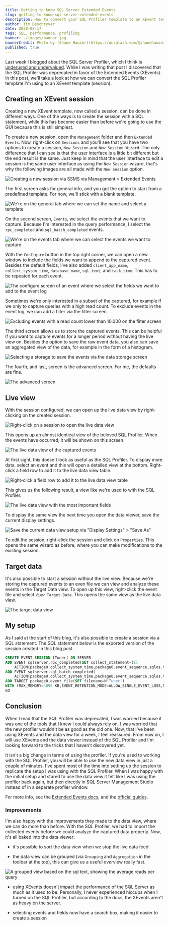```yaml
---
title: Getting to know SQL Server Extended Events
slug: getting-to-know-sql-server-extended-events
description: How to convert your SQL Profiler template to an XEvent template.
author: Tim Deschryver
date: 2020-08-17
tags: SQL, performance, profiling
banner: ./images/banner.jpg
bannerCredit: Photo by [Shane Hauser](https://unsplash.com/@shanehauser) on [Unsplash](https://unsplash.com)
published: true
---
```


Last week I blogged about the SQL Server Profiler, which I think is [underused and undervalued](/blog/sql-server-profiler-underused-and-undervalued). While I was writing that post I discovered that the SQL Profiler was deprecated in favor of the Extended Events (XEvents). In this post, we'll take a look at how we can convert the SQL Profiler template I'm using to an XEvent template (session).

## Creating an XEvent session

Creating a new XEvent template, now called a session, can be done in different ways. One of the ways is to create the session with a SQL statement, while this has become easier than before we're going to use the GUI because this is still simplest.

To create a new session, open the `Management` folder and then `Extended Events`.
Now, right-click on `Sessions` and you'll see that you have two options to create a session, `New Session` and `New Session Wizard`.
The only difference that I can see is that the user interface is a little bit different but the end result is the same.
Just keep in mind that the user interface to edit a session is the same user interface as using the `New Session` wizard, that's why the following images are all made with the `New Session` option.

![Creating a new session via SSMS via Management > Extended Events](./images/new-session.png)

The first screen asks for general info, and you got the option to start from a predefined template.
For now, we'll stick with a blank template.

![We're on the general tab where we can set the name and select a template](./images/new-session-general.png)

On the second screen, `Events`, we select the events that we want to capture.
Because I'm interested in the query performance, I select the `rpc_completed` and `sql_batch_completed` events.

![We're on the events tab where we can select the events we want to capture](./images/new-session-events.png)

With the `Configure` button in the top right corner, we can open a new window to include the fields we want to append to the captured event.
Besides the default fields, I've also added `client_app_name`, `collect_system_time`, `database_name`, `sql_text`, and `task_time`. This has to be repeated for each event.

![The configure screen of an event where we select the fields we want to add to the event log](./images/new-session-configure-events.png)

Sometimes we're only interested in a subset of the captured, for example if we only to capture queries with a high read count.
To exclude events in the event log, we can add a filter via the filter screen.

![Excluding events with a read count lower than 10.000 on the filter screen](./images/new-session-filter-fields.png)

The third screen allows us to store the captured events.
This can be helpful if you want to capture events for a longer period without having the live view on.
Besides the option to save the raw event data, you also can save an aggregated view of the data, for example in the form of a histogram.

![Selecting a storage to save the events via the data storage screen](./images/new-session-data-storage.png)

The fourth, and last, screen is the advanced screen.
For me, the defaults are fine.

![The advanced screen](./images/new-session-advanced.png)

## Live view

With the session configured, we can open up the live data view by right-clicking on the created session.

![Right-click on a session to open the live data view](./images/watch-live-data.png)

This opens up an almost identical view of the beloved SQL Profiler.
When the events have occurred, it will be shown on this screen.

![The live data view of the captured events](./images/live-view.png)

At first sight, this doesn't look as useful as the SQL Profiler.
To display more data, select an event and this will open a detailed view at the bottom.
Right-click a field row to add it to the live data view table.

![Right-click a field row to add it to the live data view table](./images/watch-live-data-add-field.png)

This gives us the following result, a view like we're used to with the SQL Profiler.

![The live data view with the most important fields](./images/watch-live-data-fields.png)

To display the same view the next time you open the data viewer, save the current display settings.

![Save the current data view setup via "Display Settings" > "Save As"](./images/watch-live-data-save-display-settings.png)

To edit the session, right-click the session and click on `Properties`.
This opens the same wizard as before, where you can make modifications to the existing session.

## Target data

It's also possible to start a session without the live view.
Because we're storing the captured events to an even file we can view and analyze these events in the Target Data view.
To open up this view, right-click the event file and select `View Target Data`.
This opens the same view as the live data view.

![The target data view](./images/view-target-data.png)

## My setup

As I said at the start of this blog, it's also possible to create a session via a SQL statement.
The SQL statement below is the exported version of the session created in this blog post.

```sql
CREATE EVENT SESSION [Tuner] ON SERVER
ADD EVENT sqlserver.rpc_completed(SET collect_statement=(1)
    ACTION(package0.collect_system_time,package0.event_sequence,sqlos.task_time,sqlserver.client_app_name,sqlserver.client_hostname,sqlserver.database_id,sqlserver.database_name,sqlserver.plan_handle,sqlserver.session_id,sqlserver.sql_text,sqlserver.transaction_id)),
ADD EVENT sqlserver.sql_batch_completed(
    ACTION(package0.collect_system_time,package0.event_sequence,sqlos.task_time,sqlserver.client_app_name,sqlserver.client_hostname,sqlserver.database_id,sqlserver.database_name,sqlserver.plan_handle,sqlserver.session_id,sqlserver.sql_text,sqlserver.transaction_id))
ADD TARGET package0.event_file(SET filename=N'Tuner')
WITH (MAX_MEMORY=4096 KB,EVENT_RETENTION_MODE=ALLOW_SINGLE_EVENT_LOSS,MAX_DISPATCH_LATENCY=30 SECONDS,MAX_EVENT_SIZE=0 KB,MEMORY_PARTITION_MODE=NONE,TRACK_CAUSALITY=ON,STARTUP_STATE=OFF)
GO
```

## Conclusion

When I read that the SQL Profiler was deprecated, I was worried because it was one of the tools that I knew I could always rely on.
I was worried that the new profiler wouldn't be as good as the old one. Now, that I've been using XEvents and the data view for a week, I feel reassured.
From now on, I will use XEvents and the data viewer instead of the SQL Profiler and I'm looking forward to the tricks that I haven't discovered yet.

It isn't a big change in terms of using the profiler. If you're used to working with the SQL Profiler, you will be able to use the new data view in just a couple of minutes. I've spent most of the time into setting up the session to replicate the setup I was using with the SQL Profiler. When I was happy with the initial setup and stared to use the data view it felt like I was using the profiler back again, but then directly in SQL Server Management Studio instead of in a separate profiler window.

For more info, see the [Extended Events docs](https://docs.microsoft.com/en-us/sql/relational-databases/extended-events/extended-events?view=sql-server-ver15), and the [official guides](https://docs.microsoft.com/en-us/sql/relational-databases/extended-events/manage-event-sessions-in-the-object-explorer?view=sql-server-ver15).

### Improvements

I'm also happy with the improvements they made to the data view, where we can do more than before. With the SQL Profiler, we had to import the collected events before we could analyze the captured data properly. Now, it's all baked into the data viewer:

- it's possible to sort the data view when we stop the live data feed

- the data view can be grouped (via `Grouping` and `Aggregation` in the toolbar at the top), this can give us a useful overview really fast.

![A grouped view based on the sql text, showing the average reads per query](./images/data-view-aggregate.png)

- using XEvents doesn't impact the performance of the SQL Server as much as it used to be. Personally, I never experienced hiccups when I turned on the SQL Profiler, but according to the docs, the XEvents aren't as heavy on the server.

- selecting events and fields now have a search box, making it easier to create a session
